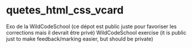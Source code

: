 # quetes_html_css_vcard

Exo de la WildCodeSchool (ce dépot est public juste pour favoriser les corrections mais il devrait être privé)
WildCodeSchool exercise (it is public just to make feedback/marking easier, but should be private)
